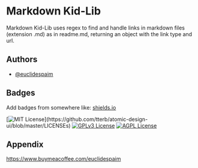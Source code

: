 
# Markdown Kid-Lib

Markdown Kid-Lib uses regex to find and handle links in markdown files (extension .md) as in readme.md, returning an object with the link type and url.

## Authors

- [@euclidespaim](https://github.com/euclidespaim)

## Badges

Add badges from somewhere like: [shields.io](https://shields.io/)

[![MIT License](https://img.shields.io/apm/l/atomic-design-ui.svg?)](https://github.com/tterb/atomic-design-ui/blob/master/LICENSEs)
[![GPLv3 License](https://img.shields.io/badge/License-GPL%20v3-yellow.svg)](https://opensource.org/licenses/)
[![AGPL License](https://img.shields.io/badge/license-AGPL-blue.svg)](http://www.gnu.org/licenses/agpl-3.0)


## Appendix

https://www.buymeacoffee.com/euclidespaim
